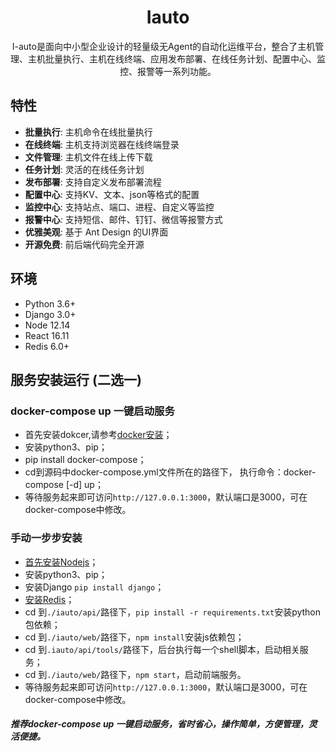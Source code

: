 <h1 align="center">Iauto</h1>

<div align="center">

I-auto是面向中小型企业设计的轻量级无Agent的自动化运维平台，整合了主机管理、主机批量执行、主机在线终端、应用发布部署、在线任务计划、配置中心、监控、报警等一系列功能。

</div>



## 特性

- **批量执行**: 主机命令在线批量执行
- **在线终端**: 主机支持浏览器在线终端登录
- **文件管理**: 主机文件在线上传下载
- **任务计划**: 灵活的在线任务计划
- **发布部署**: 支持自定义发布部署流程
- **配置中心**: 支持KV、文本、json等格式的配置
- **监控中心**: 支持站点、端口、进程、自定义等监控
- **报警中心**: 支持短信、邮件、钉钉、微信等报警方式
- **优雅美观**: 基于 Ant Design 的UI界面
- **开源免费**: 前后端代码完全开源


## 环境

* Python 3.6+
* Django 3.0+
* Node 12.14
* React 16.11
* Redis 6.0+

## 服务安装运行 (二选一)
### docker-compose up 一键启动服务
* 首先安装dokcer,请参考[docker安装](https://docs.docker.com/engine/install/)；
* 安装python3、pip；
* pip install docker-compose；
* cd到源码中docker-compose.yml文件所在的路径下， 执行命令：docker-compose [-d] up；
* 等待服务起来即可访问`http://127.0.0.1:3000`，默认端口是3000，可在docker-compose中修改。

### 手动一步步安装
* [首先安装Nodejs](https://github.com/nodejs/help/wiki/Installation)；
* 安装python3、pip；
* 安装Django `pip install django`；
* [安装Redis](https://redis.io/)；
* cd 到`./iauto/api/`路径下，`pip install -r requirements.txt`安装python包依赖；
* cd 到`./iauto/web/`路径下，`npm install`安装js依赖包；
* cd 到`.iauto/api/tools/`路径下，后台执行每一个shell脚本，启动相关服务；
* cd 到`./iauto/web/`路径下，`npm start`，启动前端服务。
* 等待服务起来即可访问`http://127.0.0.1:3000`，默认端口是3000，可在docker-compose中修改。
##### 推荐docker-compose up 一键启动服务，省时省心，操作简单，方便管理，灵活便捷。